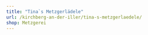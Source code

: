 ```yaml
---
title: "Tina`s Metzgerlädele"
url: /kirchberg-an-der-iller/tina-s-metzgerlaedele/
shop: Metzgerei
---
```

